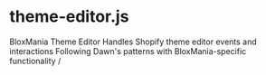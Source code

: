 # theme-editor.js

BloxMania Theme Editor Handles Shopify theme editor events and interactions Following Dawn's patterns with BloxMania-specific functionality /




